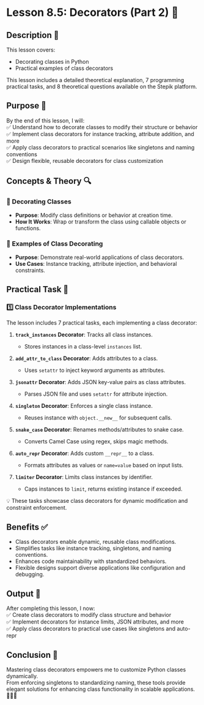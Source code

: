 # Lesson 8.5: Decorators (Part 2) 🎨

## Description 📝

This lesson covers:

-   Decorating classes in Python
-   Practical examples of class decorators

This lesson includes a detailed theoretical explanation, 7 programming practical tasks, and 8 theoretical questions available on the Stepik platform.

## Purpose 🎯

By the end of this lesson, I will:  
✅ Understand how to decorate classes to modify their structure or behavior  
✅ Implement class decorators for instance tracking, attribute addition, and more  
✅ Apply class decorators to practical scenarios like singletons and naming conventions  
✅ Design flexible, reusable decorators for class customization

## Concepts & Theory 🔍

### 🔹 Decorating Classes

-   **Purpose**: Modify class definitions or behavior at creation time.
-   **How It Works**: Wrap or transform the class using callable objects or functions.

### 🔹 Examples of Class Decorating

-   **Purpose**: Demonstrate real-world applications of class decorators.
-   **Use Cases**: Instance tracking, attribute injection, and behavioral constraints.

## Practical Task 🧪

### 1️⃣ **Class Decorator Implementations**

The lesson includes 7 practical tasks, each implementing a class decorator:

1. **`track_instances` Decorator**: Tracks all class instances.

    - Stores instances in a class-level `instances` list.

2. **`add_attr_to_class` Decorator**: Adds attributes to a class.

    - Uses `setattr` to inject keyword arguments as attributes.

3. **`jsonattr` Decorator**: Adds JSON key-value pairs as class attributes.

    - Parses JSON file and uses `setattr` for attribute injection.

4. **`singleton` Decorator**: Enforces a single class instance.

    - Reuses instance with `object.__new__` for subsequent calls.

5. **`snake_case` Decorator**: Renames methods/attributes to snake case.

    - Converts Camel Case using regex, skips magic methods.

6. **`auto_repr` Decorator**: Adds custom `__repr__` to a class.

    - Formats attributes as values or `name=value` based on input lists.

7. **`limiter` Decorator**: Limits class instances by identifier.
    - Caps instances to `limit`, returns existing instance if exceeded.

💡 These tasks showcase class decorators for dynamic modification and constraint enforcement.

## Benefits ✅

-   Class decorators enable dynamic, reusable class modifications.
-   Simplifies tasks like instance tracking, singletons, and naming conventions.
-   Enhances code maintainability with standardized behaviors.
-   Flexible designs support diverse applications like configuration and debugging.

## Output 📜

After completing this lesson, I now:  
✅ Create class decorators to modify class structure and behavior  
✅ Implement decorators for instance limits, JSON attributes, and more  
✅ Apply class decorators to practical use cases like singletons and auto-repr

## Conclusion 🚀

Mastering class decorators empowers me to customize Python classes dynamically.  
From enforcing singletons to standardizing naming, these tools provide elegant solutions for enhancing class functionality in scalable applications. 🧑‍💻✨
